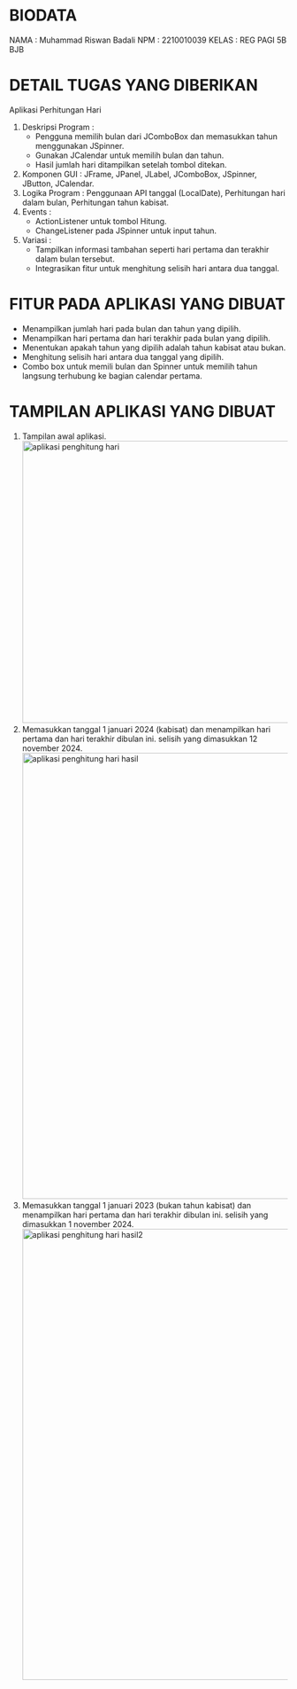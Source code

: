# BIODATA 
NAMA  : Muhammad Riswan Badali
NPM   : 2210010039
KELAS : REG PAGI 5B BJB

# DETAIL TUGAS YANG DIBERIKAN
Aplikasi Perhitungan Hari<br>
1. Deskripsi Program :<br>
   - Pengguna memilih bulan dari JComboBox dan memasukkan tahun menggunakan JSpinner.<br>
   - Gunakan JCalendar untuk memilih bulan dan tahun.<br>
   - Hasil jumlah hari ditampilkan setelah tombol ditekan.<br>
2. Komponen GUI : JFrame, JPanel, JLabel, JComboBox, JSpinner, JButton, JCalendar.<br>
3. Logika Program : Penggunaan API tanggal (LocalDate), Perhitungan hari dalam bulan, Perhitungan tahun kabisat.<br>
4. Events :<br>
   - ActionListener untuk tombol Hitung.<br>
   - ChangeListener pada JSpinner untuk input tahun.<br>
5. Variasi :<br>
   - Tampilkan informasi tambahan seperti hari pertama dan terakhir dalam bulan tersebut.<br>
   - Integrasikan fitur untuk menghitung selisih hari antara dua tanggal.<br>

# FITUR PADA APLIKASI YANG DIBUAT
- Menampilkan jumlah hari pada bulan dan tahun yang dipilih.<br>
- Menampilkan hari pertama dan hari terakhir pada bulan yang dipilih.<br>
- Menentukan apakah tahun yang dipilih adalah tahun kabisat atau bukan.<br>
- Menghitung selisih hari antara dua tanggal yang dipilih.<br>
- Combo box untuk memili bulan dan Spinner untuk memilih tahun langsung terhubung ke bagian calendar pertama.

# TAMPILAN APLIKASI YANG DIBUAT
1. Tampilan awal aplikasi.<br>
<img width="509" alt="aplikasi penghitung hari" src="https://github.com/user-attachments/assets/c5893d5f-c0c4-4d45-a926-32221003a637"><br>
2. Memasukkan tanggal 1 januari 2024 (kabisat) dan menampilkan hari pertama dan hari terakhir dibulan ini. selisih yang dimasukkan 12 november 2024.<br>
<img width="805" alt="aplikasi penghitung hari hasil" src="https://github.com/user-attachments/assets/af95dba2-59d0-4e7f-91d8-e599c6980c20"><br>
3. Memasukkan tanggal 1 januari 2023 (bukan tahun kabisat) dan menampilkan hari pertama dan hari terakhir dibulan ini. selisih yang dimasukkan 1 november 2024.<br>
<img width="814" alt="aplikasi penghitung hari hasil2" src="https://github.com/user-attachments/assets/06bfcea0-d3f7-4f32-ac64-3aefa104efe8"><br>
